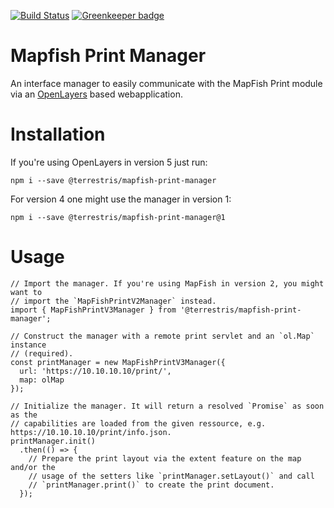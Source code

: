 [![Build Status](https://travis-ci.com/terrestris/mapfish-print-manager.svg?branch=master)](https://travis-ci.com/terrestris/mapfish-print-manager) [![Greenkeeper badge](https://badges.greenkeeper.io/terrestris/mapfish-print-manager.svg)](https://greenkeeper.io/)

# Mapfish Print Manager

An interface manager to easily communicate with the MapFish Print module via
an [OpenLayers](https://openlayers.org/) based webapplication.

# Installation

If you're using OpenLayers in version 5 just run:

```
npm i --save @terrestris/mapfish-print-manager
```

For version 4 one might use the manager in version 1:

```
npm i --save @terrestris/mapfish-print-manager@1
```

# Usage

```
// Import the manager. If you're using MapFish in version 2, you might want to
// import the `MapFishPrintV2Manager` instead.
import { MapFishPrintV3Manager } from '@terrestris/mapfish-print-manager';

// Construct the manager with a remote print servlet and an `ol.Map` instance
// (required).
const printManager = new MapFishPrintV3Manager({
  url: 'https://10.10.10.10/print/',
  map: olMap
});

// Initialize the manager. It will return a resolved `Promise` as soon as the
// capabilities are loaded from the given ressource, e.g. https://10.10.10.10/print/info.json.
printManager.init()
  .then(() => {
    // Prepare the print layout via the extent feature on the map and/or the
    // usage of the setters like `printManager.setLayout()` and call
    // `printManager.print()` to create the print document.
  });
```
